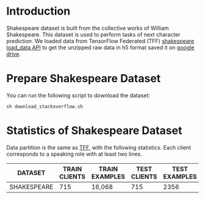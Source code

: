 # Introduction

Shakespeare dataset is built from the collective works of William Shakespeare. This dataset is used to perform tasks of next character prediction. We loaded data from TensorFlow Federated (TFF) [shakespeare load_data API](https://www.tensorflow.org/federated/api_docs/python/tff/simulation/datasets/shakespeare/load_data) to get the unzipped raw data in h5 format saved it on [google drive](https://drive.google.com/drive/u/0/folders/10NvSW2AVQiHsTZbPzxbldd9b1QrOarcg). 

# Prepare Shakespeare Dataset

You can run the following script to download the dataset:

```
sh download_stackoverflow.sh
```

# Statistics of Shakespeare Dataset

Data partition is the same as [TFF](https://www.tensorflow.org/federated/api_docs/python/tff/simulation/datasets/shakespeare), with the following statistics.  Each client corresponds to a speaking role with at least two lines.

| DATASET     | TRAIN CLIENTS | TRAIN EXAMPLES | TEST CLIENTS | TEST EXAMPLES |
| ----------- | ------------- | -------------- | ------------ | ------------- |
| SHAKESPEARE | 715           | 16,068         | 715          | 2356          |

